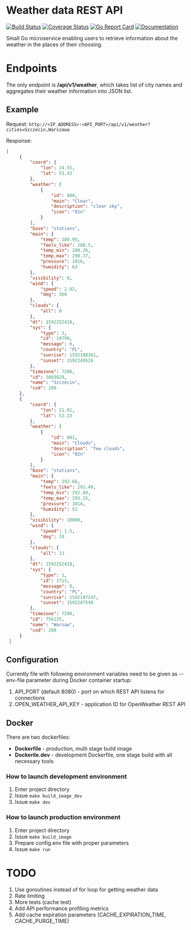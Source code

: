 # Weather data REST API
[![Build Status](https://travis-ci.com/MaciejTe/TWFjaWVqIFRvbWN6dWsgcmVjcnVpdG1lbnQgdGFzaw-.svg?branch=master)](https://travis-ci.com/MaciejTe/TWFjaWVqIFRvbWN6dWsgcmVjcnVpdG1lbnQgdGFzaw-) 
[![Coverage Status](https://codecov.io/gh/MaciejTe/TWFjaWVqIFRvbWN6dWsgcmVjcnVpdG1lbnQgdGFzaw-/branch/master/graph/badge.svg)](https://codecov.io/gh/MaciejTe/TWFjaWVqIFRvbWN6dWsgcmVjcnVpdG1lbnQgdGFzaw-?branch=master)
[![Go Report Card](https://goreportcard.com/badge/github.com/MaciejTe/TWFjaWVqIFRvbWN6dWsgcmVjcnVpdG1lbnQgdGFzaw-)](https://goreportcard.com/report/github.com/MaciejTe/TWFjaWVqIFRvbWN6dWsgcmVjcnVpdG1lbnQgdGFzaw-)
[![Documentation](https://godoc.org/github.com/MaciejTe/TWFjaWVqIFRvbWN6dWsgcmVjcnVpdG1lbnQgdGFzaw-?status.svg)](https://godoc.org/github.com/MaciejTe/TWFjaWVqIFRvbWN6dWsgcmVjcnVpdG1lbnQgdGFzaw-)

Small Go microservice enabling users to retrieve information about the weather in the places of their choosing.

# Endpoints

The only endpoint is **/api/v1/weather**, which takes list of city names and aggregates their weather information into JSON list.

## Example

Request: ```http://<IP_ADDRESS>:<API_PORT>/api/v1/weather?cities=Szczecin,Warszawa```

Response: 
```json
[
     {
         "coord": {
             "lon": 14.55,
             "lat": 53.43
         },
         "weather": [
             {
                 "id": 800,
                 "main": "Clear",
                 "description": "clear sky",
                 "icon": "01n"
             }
         ],
         "base": "stations",
         "main": {
             "temp": 289.95,
             "feels_like": 288.5,
             "temp_min": 289.26,
             "temp_max": 290.37,
             "pressure": 1016,
             "humidity": 63
         },
         "visibility": 0,
         "wind": {
             "speed": 2.02,
             "deg": 360
         },
         "clouds": {
             "all": 0
         },
         "dt": 1592252418,
         "sys": {
             "type": 3,
             "id": 19799,
             "message": 0,
             "country": "PL",
             "sunrise": 1592188361,
             "sunset": 1592249526
         },
         "timezone": 7200,
         "id": 3083829,
         "name": "Szczecin",
         "cod": 200
     },
     {
         "coord": {
             "lon": 21.01,
             "lat": 52.23
         },
         "weather": [
             {
                 "id": 801,
                 "main": "Clouds",
                 "description": "few clouds",
                 "icon": "02n"
             }
         ],
         "base": "stations",
         "main": {
             "temp": 292.66,
             "feels_like": 291.49,
             "temp_min": 292.04,
             "temp_max": 293.15,
             "pressure": 1014,
             "humidity": 52
         },
         "visibility": 10000,
         "wind": {
             "speed": 1.5,
             "deg": 10
         },
         "clouds": {
             "all": 13
         },
         "dt": 1592252418,
         "sys": {
             "type": 1,
             "id": 1713,
             "message": 0,
             "country": "PL",
             "sunrise": 1592187247,
             "sunset": 1592247540
         },
         "timezone": 7200,
         "id": 756135,
         "name": "Warsaw",
         "cod": 200
     }
 ]
 ```

## Configuration
Currently file with following environment variables need to be given as --env-file parameter during Docker container startup:
1. API_PORT (default 8080) - port on which REST API listens for connections
2. OPEN_WEATHER_API_KEY - application ID for OpenWeather REST API

## Docker
 There are two dockerfiles: 
 * **Dockerfile** - production, multi stage build image
 * **Dockerile.dev** - development Dockerfile, one stage build with all necessary tools
 
### How to launch development environment
1. Enter project directory
2. Issue ```make build_image_dev```
3. Issue ```make dev```

### How to launch production environment
1. Enter project directory
2. Issue ```make build_image```
3. Prepare config.env file with proper parameters
4. Issue ```make run```

# TODO
1. Use goroutines instead of for loop for getting weather data
2. Rate limiting
3. More tests (cache test)
4. Add API performance profiling metrics
5. Add cache expiration parameters (CACHE_EXPIRATION_TIME, CACHE_PURGE_TIME)
